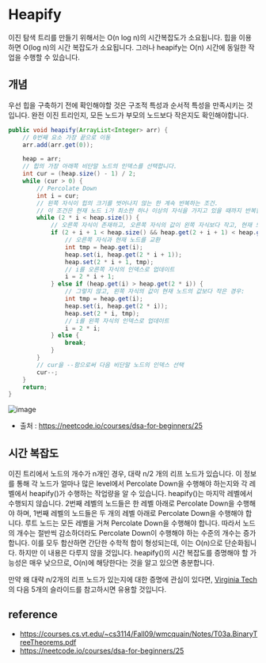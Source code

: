 # Heapify

이진 탐색 트리를 만들기 위해서는 O(n log n)의 시간복잡도가 소요됩니다.
힙을 이용하면 O(log n)의 시간 복잡도가 소요됩니다.
그러나 heapify는 O(n) 시간에 동일한 작업을 수행할 수 있습니다.

## 개념

우선 힙을 구축하기 전에 확인해야할 것은 구조적 특성과 순서적 특성을 만족시키는 것입니다.
완전 이진 트리인지, 모든 노드가 부모의 노드보다 작은지도 확인해야합니다.

```java
public void heapify(ArrayList<Integer> arr) {
    // 0번째 요소 가장 끝으로 이동
    arr.add(arr.get(0));

    heap = arr;
    // 힙의 가장 아래쪽 비단말 노드의 인덱스를 선택합니다. 
    int cur = (heap.size() - 1) / 2;
    while (cur > 0) {
        // Percolate Down
        int i = cur;
        // 왼쪽 자식이 힙의 크기를 벗어나지 않는 한 계속 반복하는 조건.
        // 이 조건은 현재 노드 i가 최소한 하나 이상의 자식을 가지고 있을 때까지 반복합니다.
        while (2 * i < heap.size()) {
            // 오른쪽 자식이 존재하고, 오른쪽 자식의 값이 왼쪽 자식보다 작고, 현재 노드의 값보다 오른쪽 자식의 값이 작은 경우:
            if (2 + i + 1 < heap.size() && heap.get(2 + i + 1) < heap.get(2 * i) && heap.get(i) > heap.get(2 * i + 1)) {
                // 오른쪽 자식과 현재 노드를 교환
                int tmp = heap.get(i);
                heap.set(i, heap.get(2 * i + 1));
                heap.set(2 * i + 1, tmp);
                // i를 오른쪽 자식의 인덱스로 업데이트
                i = 2 * i + 1;
            } else if (heap.get(i) > heap.get(2 * i)) {
                // 그렇지 않고, 왼쪽 자식의 값이 현재 노드의 값보다 작은 경우:
                int tmp = heap.get(i);
                heap.set(i, heap.get(2 * i));
                heap.set(2 * i, tmp);
                // i를 왼쪽 자식의 인덱스로 업데이트
                i = 2 * i;
            } else {
                break;
            }
        }
        // cur을 --함으로써 다음 비단말 노드의 인덱스 선택
        cur--;
    }
    return;
}
```

![image](https://github.com/hwibaski/java-problem-solving/assets/85930725/178f4e07-d844-47eb-bda4-6ca8f47e3d0b)


- 출처 : https://neetcode.io/courses/dsa-for-beginners/25

## 시간 복잡도

이진 트리에서 노드의 개수가 n개인 경우, 대략 n/2 개의 리프 노드가 있습니다.
이 정보를 통해 각 노드가 얼마나 많은 level에서 Percolate Down을 수행해야 하는지와 각 레벨에서 heapify()가 수행하는 작업량을 알 수 있습니다.
heapify()는 마지막 레벨에서 수행되지 않습니다.
2번째 레벨의 노드들은 한 레벨 아래로 Percolate Down을 수행해야 하며, 1번째 레벨의 노드들은 두 개의 레벨 아래로 Percolate Down을 수행해야 합니다.
루트 노드는 모든 레벨을 거쳐 Percolate Down을 수행해야 합니다.
따라서 노드의 개수는 절반씩 감소하더라도 Percolate Down이 수행해야 하는 수준의 개수는 증가합니다.
이를 모두 합산하면 간단한 수학적 합이 형성되는데, 이는 O(n)으로 단순화됩니다.
하지만 이 내용은 다루지 않을 것입니다. heapify()의 시간 복잡도를 증명해야 할 가능성은 매우 낮으므로, O(n)에 해당한다는 것을 알고 있으면 충분합니다.

만약 왜 대략 n/2개의 리프 노드가 있는지에 대한 증명에 관심이
있다면, [Virginia Tech](https://courses.cs.vt.edu/~cs3114/Fall09/wmcquain/Notes/T03a.BinaryTreeTheorems.pdf)의 다음 5개의 슬라이드를
참고하시면 유용할 것입니다.

## reference

- https://courses.cs.vt.edu/~cs3114/Fall09/wmcquain/Notes/T03a.BinaryTreeTheorems.pdf
- https://neetcode.io/courses/dsa-for-beginners/25
